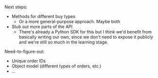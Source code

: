 
Next steps:
  - Methods for different buy types
    - Or a more general-purpose approach. Maybe both
  - Stub out more parts of the API
    - There's already a Python SDK for this but I think we'd benefit from basically writing our own, since we don't need to expose it publicly and we're still so much in the learning stage.

Need-to-figure-out:
  - Unique order IDs
  - Object model (different types of orders, etc.)
  - ...
